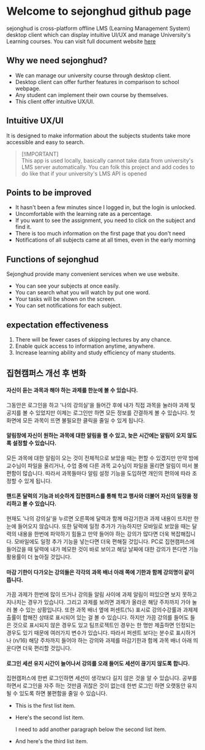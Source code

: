 # Welcome to sejonghud github page

sejonghud is cross-platform offline LMS (Learning Management System) desktop client which can display intuitive UI/UX and manage University's Learning courses. You can visit full document website [here](https://sejonghud.readthedocs.io/en/latest/index.html)

## Why we need sejonghud?

- We can manage our university course through desktop client.
- Desktop client can offer further features in comparison to school webpage.
- Any student can implement their own course by themselves.
- This client offer intuitive UX/UI.

## Intuitive UX/UI

It is designed to make information about the subjects students take more accessible and easy to search.

> \[!IMPORTANT]\
> This app is used locally, basically cannot take data from university's LMS server automatically.
> You can folk this project and add codes to do like that if your university's LMS API is opened


## Points to be improved

- It hasn't been a few minutes since I logged in, but the login is unlocked.
- Uncomfortable with the learning rate as a percentage.
- If you want to see the assignment, you need to click on the subject and find it.
- There is too much information on the first page that you don't need
- Notifications of all subjects came at all times, even in the early morning

## Functions of sejonghud

Sejonghud provide many convenient services when we use website.

- You can see your subjects at once easily.
- You can search what you will watch by put one word.
- Your tasks will be shown on the screen.
- You can set notifications for each subject.

## expectation effectiveness

1. There will be fewer cases of skipping lectures by any chance.
2. Enable quick access to information anytime, anywhere.
3. Increase learning ability and study efficiency of many students.

## 집현캠퍼스 개선 후 변화

#### 자신이 듣는 과목과 해야 하는 과제를 한눈에 볼 수 있습니다.
그동안은 로그인을 하고 '나의 강의실'을 들어간 후에 내가 직접 과목을 눌러야 과제 및 공지를 볼 수 있었지만 이제는 로그인만 하면 모든 정보를 간결하게 볼 수 있습니다. 첫 화면에 모든 과목이 뜨면 불필요한 클릭을 줄일 수 있게 됩니다.

#### 알림창에 자신이 원하는 과목에 대한 알림을 켤 수 있고, 늦은 시간에는 알림이 오지 않도록 설정할 수 있습니다.
모든 과목에 대한 알림이 오는 것이 전체적으로 보았을 때는 편할 수 있겠지만 만약 밤에 교수님이 파일을 올리거나, 수업 중에 다른 과목 교수님이 파일을 올리면 알림이 떠서 불편함이 많습니다. 따라서 과목들마다 알림 설정 기능을 도입하면 개인의 편의에 따라 조정할 수 있게 됩니다.

#### 핸드폰 달력의 기능과 비슷하게 집현캠퍼스를 통해 학교 행사와 더불어 자신의 일정을 정리하고 볼 수 있습니다.
현재도 '나의 강의실'을 누르면 오른쪽에 달력과 함께 마감기한과 과제 내용이 뜨지만 한눈에 들어오지 않습니다. 또한 달력에 일정 추가가 가능하지만 모바일로 보았을 때는 달력의 내용을 한번에 파악하기 힘들고 만약 들어야 하는 강의가 많다면 더욱 복잡해집니다. 모바일에도 일정 추가 기능을 넣는다면 더욱 편해질 것입니다. PC로 집현캠퍼스에 들어갔을 때 달력에 내가 메모한 것이 바로 보이고 해당 날짜에 대한 강의가 뜬다면 기능 활용률이 더 높아질 것입니다.

#### 마감 기한이 다가오는 강의들은 각각의 과목 배너 아래 쪽에 기한과 함께 강의명이 같이 뜹니다.
가끔 과제가 한번에 많이 뜨거나 강의들 알림 사이에 과제 알림이 떠있으면 보지 못하고 지나치는 경우가 있습니다. 그리고 과제를 보려면 과제가 올라온 해당 주차까지 가야 눌러 볼 수 있는 상황입니다. 또한 과목 배너 옆에 퍼센트(%) 표시로 강의수강률과 과제제출률이 합해진 상태로 표시되어 있는 걸 볼 수 있습니다. 하지만 가끔 강의를 들어도 들은 것으로 표시되지 않은 경우도 있고 팀프로젝트인 경우는 한 명만 제출하면 인정되는 경우도 있기 때문에 여러가지 변수가 있습니다. 따라서 퍼센트 보다는 분수로 표시하거나 (n/16) 해당 주차까지 들어야 하는 강의와 과제를 마감기한과 함께 과목 배너 아래 띄운다면 더욱 편리할 것입니다.

#### 로그인 세션 유지 시간이 늘어나서 강의를 오래 들어도 세션이 끊기지 않도록 합니다.
집현캠퍼스에 한번 로그인하면 세션이 생각보다 길지 않은 것을 알 수 있습니다. 공부를 하면서 로그인을 자주 하는 것만큼 귀찮은 것이 없는데 한번 로그인 하면 오랫동안 유지될 수 있도록 하면 불편함을 줄일 수 있습니다.  


* This is the first list item.
* Here's the second list item.  

    I need to add another paragraph below the second list item.  

* And here's the third list item.